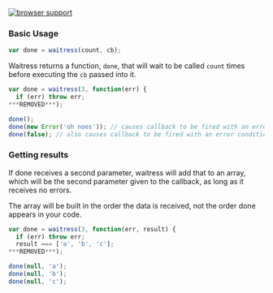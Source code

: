 [![browser support](http://ci.testling.com/ifit/waitress.png)](http://ci.testling.com/ifit/waitress)

### Basic Usage

```javascript
var done = waitress(count, cb);
```

Waitress returns a function, `done`, that will wait to be called `count` times before executing the `cb` passed into it.

```javascript
var done = waitress(3, function(err) {
  if (err) throw err;
***REMOVED***);

done();
done(new Error('oh noes')); // causes callback to be fired with an error condition
done(false); // also causes callback to be fired with an error condition
```

### Getting results

If done receives a second parameter, waitress will add that to an array,
which will be the second parameter given to the callback, as long as it
receives no errors.

The array will be built in the order the data is received, not the order
done appears in your code.

```javascript
var done = waitress(3, function(err, result) {
  if (err) throw err;
  result === ['a', 'b', 'c'];
***REMOVED***);

done(null, 'a');
done(null, 'b');
done(null, 'c');
```
